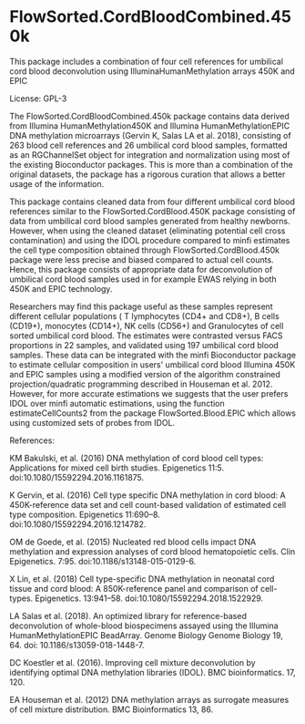 # FlowSorted.CordBloodCombined.450k
This package includes a combination of four cell references for umbilical cord 
blood deconvolution using IlluminaHumanMethylation arrays 450K and EPIC 


License: GPL-3

The FlowSorted.CordBloodCombined.450k package contains data derived from 
Illumina HumanMethylation450K and Illumina HumanMethylationEPIC DNA methylation 
microarrays (Gervin K, Salas LA et al. 2018), consisting of 263 blood cell 
references and 26 umbilical cord blood samples, formatted as an RGChannelSet 
object for integration and normalization using most of the existing Bioconductor
packages. This is more than a combination of the original datasets, the package
has a rigorous curation that allows a better usage of the information.

This package contains cleaned data from four different umbilical cord blood 
references similar to the FlowSorted.CordBlood.450K package consisting of data 
from umbilical cord blood samples generated from healthy newborns. However, 
when using the cleaned dataset (eliminating potential cell cross contamination) 
and using the IDOL procedure compared to minfi estimates the cell type 
composition obtained through FlowSorted.CordBlood.450k package were less precise
and biased compared to actual cell counts. Hence, this package consists of 
appropriate data for deconvolution of umbilical cord blood samples used in for 
example EWAS relying in both 450K and EPIC technology.

Researchers may find this package useful as these samples represent different 
cellular populations ( T lymphocytes (CD4+ and CD8+), B cells (CD19+), monocytes
(CD14+), NK cells (CD56+) and Granulocytes of cell sorted umbilical cord blood. 
The estimates were contrasted versus FACS proportions in 22 samples, and 
validated using 197 umbilical cord blood samples. These data can be integrated 
with the minfi Bioconductor package to estimate cellular composition in users' 
umbilical cord blood Illumina 450K and EPIC samples using a modified version of 
the algorithm constrained projection/quadratic programming described in Houseman
et al. 2012. However, for more accurate estimations we suggests that the user 
prefers IDOL over minfi automatic estimations, using the function
estimateCellCounts2 from the package FlowSorted.Blood.EPIC which allows using 
customized sets of probes from IDOL.

References: 

KM Bakulski, et al. (2016) DNA methylation of cord blood 
cell types: Applications for mixed cell birth studies. Epigenetics 11:5. 
doi:10.1080/15592294.2016.1161875.

K Gervin, et al. (2016) Cell type specific DNA methylation in
cord blood: A 450K-reference data set and cell count-based validation of 
estimated cell type composition. Epigenetics 11:690–8. 
doi:10.1080/15592294.2016.1214782. 

OM de Goede, et al. (2015) Nucleated red blood cells impact DNA 
methylation and expression analyses of cord blood hematopoietic cells. 
Clin Epigenetics. 7:95. doi:10.1186/s13148-015-0129-6.

X Lin, et al. (2018) Cell type-specific DNA methylation in 
neonatal cord tissue and cord blood: A 850K-reference panel and comparison 
of cell-types. Epigenetics. 13:941–58. doi:10.1080/15592294.2018.1522929.

LA Salas et al. (2018). An optimized library for reference-based deconvolution 
of whole-blood biospecimens assayed using the  Illumina HumanMethylationEPIC 
BeadArray. Genome Biology Genome Biology 19, 64. doi: 10.1186/s13059-018-1448-7.

DC Koestler et al. (2016). Improving cell mixture deconvolution by identifying 
optimal DNA methylation libraries (IDOL). BMC bioinformatics. 17, 120.

EA Houseman et al. (2012) DNA methylation arrays as surrogate measures of cell 
mixture distribution. BMC Bioinformatics 13, 86.


